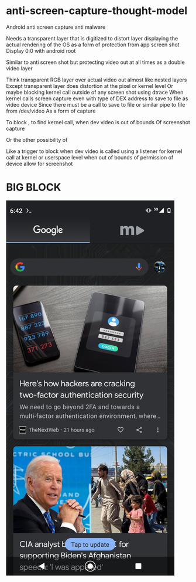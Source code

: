 # anti-screen-capture-thought-model
Android anti screen capture anti malware

Needs a transparent layer that is digitized to distort layer displaying the actual rendering of the OS as a form of protection from app screen shot
Display 0:0 with android root

Similar to anti screen shot but protecting video out at all times as a double video layer


Think transparent RGB layer over actual video out almost like nested layers
Except transparent layer does distortion at the pixel or kernel level
Or maybe blocking kernel call outside of any screen shot using dtrace
When kernel calls screen capture even with type of DEX address to save to file as video device
Since there must be a call to save to file or similar pipe to file from /dev/video
As a form of capture 

To block , to find kernel call, when dev video is out of bounds
Of screenshot capture


Or the other possibility of 

Like a trigger to block when dev video is called using a listener for kernel call at kernel or userspace level when out of bounds of permission of device allow for screenshot


# BIG BLOCK

![s1](https://raw.githubusercontent.com/c4pt000/anti-screen-capture-thought-model/main/Screenshot_20210817-064213-400.png)
